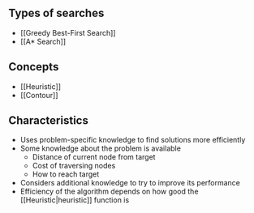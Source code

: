 ## Types of searches

- [[Greedy Best-First Search]]
- [[A* Search]]

## Concepts

- [[Heuristic]]
- [[Contour]]

## Characteristics

- Uses problem-specific knowledge to find solutions more efficiently
- Some knowledge about the problem is available
	- Distance of current node from target
	- Cost of traversing nodes
	- How to reach target
- Considers additional knowledge to try to improve its performance
- Efficiency of the algorithm depends on how good the [[Heuristic|heuristic]] function is
